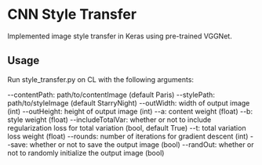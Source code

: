 # CNN Style Transfer

Implemented image style transfer in Keras using pre-trained VGGNet. 

## Usage

Run style_transfer.py on CL with the following arguments:

--contentPath: path/to/contentImage (default Paris)
--stylePath: path/to/styleImage (default StarryNight)
--outWidth: width of output image (int)
--outHeight: height of output image (int)
--a: content weight (float)
--b: style weight (float)
--includeTotalVar: whether or not to include regularization loss for total variation (bool, default True)
--t: total variation loss weight (float)
--rounds: number of iterations for gradient descent (int)
--save: whether or not to save the output image (bool)
--randOut: whether or not to randomly initialize the output image (bool)
